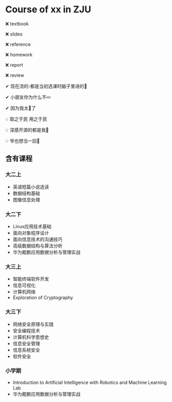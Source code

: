 # Course of xx in ZJU

❌ textbook

❌ slides

❌ reference

❌ homework

❌ report

❌ review

✔ 现在流的💧都是当初选课时脑子里进的🌊

✔ 小朋友你为什么不💤

✔ 因为我太🥦了

💡 取之于民 用之于民 

💡 深感开源的都是我👨

💡 爷也想当一回👨

## 含有课程

### 大二上

- 英语短篇小说选读
- 数据结构基础
- 图像信息处理

### 大二下

- Linux应用技术基础
- 面向对象程序设计
- 面向信息技术的沟通技巧
- 高级数据结构与算法分析
- 华为鲲鹏应用数据分析与管理实战
### 大三上

- 智能终端软件开发
- 信息可视化
- 计算机网络
- Exploration of Cryptography

### 大三下

- 网络安全原理与实践
- 安全编程技术
- 计算机科学思想史
- 信息安全管理
- 信息系统安全
- 软件安全

### 小学期

- Introduction to Artificial Intelligence with Robotics and Machine Learning Lab
- 华为鲲鹏应用数据分析与管理实战